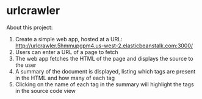 # urlcrawler

About this project:
1) Create a simple web app, hosted at a URL: http://urlcrawler.5hmmupgpm4.us-west-2.elasticbeanstalk.com:3000/
2) Users can enter a URL of a page to fetch
3) The web app fetches the HTML of the page and displays the source to the user
4) A summary of the document is displayed, listing which tags are present in the HTML and how many of each tag
5) Clicking on the name of each tag in the summary will highlight the tags in the source code view
